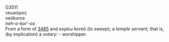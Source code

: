 <body>
  <p>G3511<br>  νεωκόρος  <br> neōkoros  <br><i>neh-o-kor‘-os </i><br>From a form of <a href="g3485.htm">3485</a> and   κορέω    koreō   (to <i>sweep</i>); a <i>temple</i> <i>servant</i>, that is, (by implication) a <i>votary:</i> - worshipper.<br></p>
 </body>